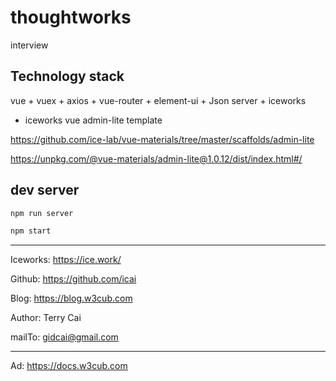 # thoughtworks

interview

## Technology stack

vue + vuex + axios + vue-router + element-ui + Json server + iceworks


- iceworks vue admin-lite template

https://github.com/ice-lab/vue-materials/tree/master/scaffolds/admin-lite

https://unpkg.com/@vue-materials/admin-lite@1.0.12/dist/index.html#/


## dev server

```sh
npm run server

npm start
```


---


Iceworks:  https://ice.work/

Github: https://github.com/icai

Blog: https://blog.w3cub.com


Author: Terry Cai

mailTo: gidcai@gmail.com

---

Ad: https://docs.w3cub.com

